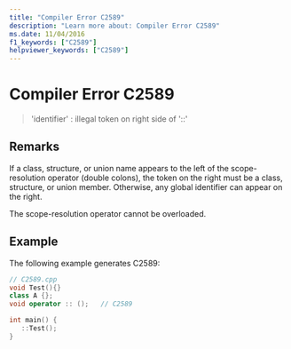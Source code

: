 ```yaml
---
title: "Compiler Error C2589"
description: "Learn more about: Compiler Error C2589"
ms.date: 11/04/2016
f1_keywords: ["C2589"]
helpviewer_keywords: ["C2589"]
---
```

# Compiler Error C2589

> 'identifier' : illegal token on right side of '::'

## Remarks

If a class, structure, or union name appears to the left of the scope-resolution operator (double colons), the token on the right must be a class, structure, or union member. Otherwise, any global identifier can appear on the right.

The scope-resolution operator cannot be overloaded.

## Example

The following example generates C2589:

```cpp
// C2589.cpp
void Test(){}
class A {};
void operator :: ();   // C2589

int main() {
   ::Test();
}
```
